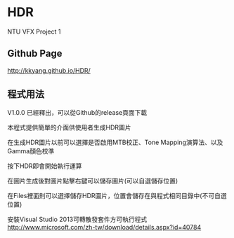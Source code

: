 # HDR
NTU VFX Project 1
## Github Page
http://kkyang.github.io/HDR/

## 程式用法
V1.0.0 已經釋出，可以從Github的release頁面下載

本程式提供簡單的介面供使用者生成HDR圖片

在生成HDR圖片以前可以選擇是否啟用MTB校正、Tone Mapping演算法、以及Gamma顏色校準

按下HDR即會開始執行運算

在圖片生成後對圖片點擊右鍵可以儲存圖片(可以自選儲存位置)

在Files裡面則可以選擇儲存HDR圖片，位置會儲存在與程式相同目錄中(不可自選位置)

安裝Visual Studio 2013可轉散發套件方可執行程式
http://www.microsoft.com/zh-tw/download/details.aspx?id=40784
